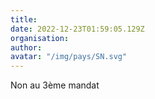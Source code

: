 ```yaml
---
title: 
date: 2022-12-23T01:59:05.129Z
organisation: 
author: 
avatar: "/img/pays/SN.svg"
---
```


Non au 3ème mandat 